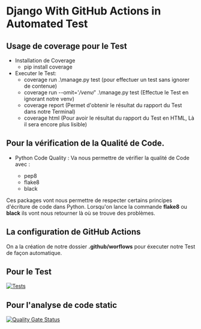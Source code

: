 # Django With GitHub Actions in Automated Test


## Usage de coverage pour le Test

* Installation de Coverage
    - pip install coverage
* Executer le Test:
    - coverage run .\manage.py test   (pour effectuer un test sans ignorer de contenue)
    - coverage run --omit='*/venv/*' .\manage.py test (Effectue le Test en ignorant notre venv)
    - coverage report  (Permet d'obtenir le résultat du rapport du Test dans notre Terminal)
    - coverage html  (Pour avoir le résultat du rapport du Test en HTML, Là il sera encore plus lisible)

## Pour la vérification de la Qualité de Code.

* Python Code Quality : Va nous permettre de vérifier la qualité de Code avec :

   - pep8
   - flake8
   - black

Ces packages vont nous permettre de respecter certains principes d'écriture de code dans Python. Lorsqu'on lance la commande **flake8** ou **black** ils vont nous retourner là où se trouve des problèmes.

## La configuration de GitHub Actions

On a la création de notre dossier **.github/worflows** pour éxecuter notre Test de façon automatique.

## Pour le Test 

[![Tests](https://github.com/Opeyemi19/django_test_github_action/actions/workflows/testing-app.yml/badge.svg)](https://github.com/Opeyemi19/django_test_github_action/actions/workflows/testing-app.yml)


## Pour l'analyse de code static

[![Quality Gate Status](https://sonarcloud.io/api/project_badges/measure?project=Opeyemi19_django_test_github_action&metric=alert_status)](https://sonarcloud.io/dashboard?id=Opeyemi19_django_test_github_action)
